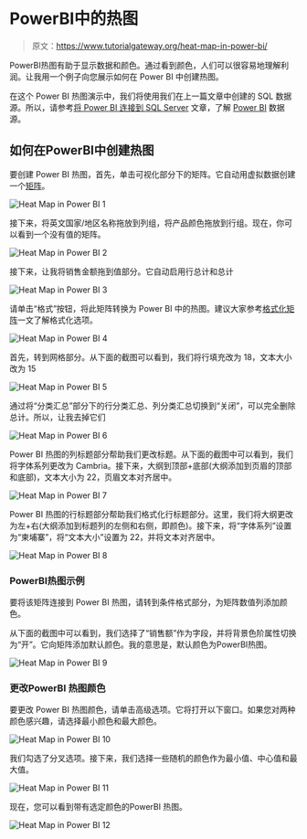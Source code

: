 # PowerBI中的热图

> 原文：<https://www.tutorialgateway.org/heat-map-in-power-bi/>

PowerBI热图有助于显示数据和颜色。通过看到颜色，人们可以很容易地理解利润。让我用一个例子向您展示如何在 Power BI 中创建热图。

在这个 Power BI 热图演示中，我们将使用我们在上一篇文章中创建的 SQL 数据源。所以，请参考[将 Power BI 连接到 SQL Server](https://www.tutorialgateway.org/connect-power-bi-to-sql-server/) 文章，了解 [Power BI](https://www.tutorialgateway.org/power-bi-tutorial/) 数据源。

## 如何在PowerBI中创建热图

要创建 Power BI 热图，首先，单击可视化部分下的矩阵。它自动用虚拟数据创建一个[矩阵](https://www.tutorialgateway.org/create-a-matrix-in-power-bi/)。

![Heat Map in Power BI 1](img/e17bbc30fdfe0ef3577966fd1dd2ed05.png)

接下来，将英文国家/地区名称拖放到列组，将产品颜色拖放到行组。现在，你可以看到一个没有值的矩阵。

![Heat Map in Power BI 2](img/aec74a6b1a2dd22bbff8c1056117043f.png)

接下来，让我将销售金额拖到值部分。它自动启用行总计和总计

![Heat Map in Power BI 3](img/62e73c79575b470afbdbeebeb482bb64.png)

请单击“格式”按钮，将此矩阵转换为 Power BI 中的热图。建议大家参考[格式化矩阵](https://www.tutorialgateway.org/format-power-bi-matrix/)一文了解格式化选项。

![Heat Map in Power BI 4](img/61be857ddbf8193bb8ba986411c3de2a.png)

首先，转到网格部分。从下面的截图可以看到，我们将行填充改为 18，文本大小改为 15

![Heat Map in Power BI 5](img/3d1c5247ac9ed657ec53d421a7c630fa.png)

通过将“分类汇总”部分下的行分类汇总、列分类汇总切换到“关闭”，可以完全删除总计。所以，让我去掉它们

![Heat Map in Power BI 6](img/cbfe060055b7e1b5f79843b08aa84e0a.png)

Power BI 热图的列标题部分帮助我们更改标题。从下面的截图中可以看到，我们将字体系列更改为 Cambria。接下来，大纲到顶部+底部(大纲添加到页眉的顶部和底部)，文本大小为 22，页眉文本对齐居中。

![Heat Map in Power BI 7](img/3ac543712bebea413918ef1f26242a2c.png)

Power BI 热图的行标题部分帮助我们格式化行标题部分。这里，我们将大纲更改为左+右(大纲添加到标题列的左侧和右侧，即颜色)。接下来，将“字体系列”设置为“柬埔寨”，将“文本大小”设置为 22，并将文本对齐居中。

![Heat Map in Power BI 8](img/ce298e91f0049a0c83a666c105490e68.png)

### PowerBI热图示例

要将该矩阵连接到 Power BI 热图，请转到条件格式部分，为矩阵数值列添加颜色。

从下面的截图中可以看到，我们选择了“销售额”作为字段，并将背景色阶属性切换为“开”。它向矩阵添加默认颜色。我的意思是，默认颜色为PowerBI热图。

![Heat Map in Power BI 9](img/0db2d83eef0b2b14c1456032f056f008.png)

### 更改PowerBI 热图颜色

要更改 Power BI 热图颜色，请单击高级选项。它将打开以下窗口。如果您对两种颜色感兴趣，请选择最小颜色和最大颜色。

![Heat Map in Power BI 10](img/eb314637f4d3fd9e107eb620daa302fd.png)

我们勾选了分叉选项。接下来，我们选择一些随机的颜色作为最小值、中心值和最大值。

![Heat Map in Power BI 11](img/dcc2f01fde774662910a6f417c27f88c.png)

现在，您可以看到带有选定颜色的PowerBI 热图。

![Heat Map in Power BI 12](img/c6b1d4a78c616e33762e796bf7554aea.png)
